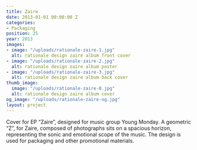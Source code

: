 ```yaml
---
title: Zaire
date: 2013-01-01 00:00:00 Z
categories:
- Packaging
position: 25
year: 2013
images:
- image: "/uploads/rationale-zaire-1.jpg"
  alt: rationale design zaire album front cover
- image: "/uploads/rationale-zaire-2.jpg"
  alt: rationale design zaire album poster
- image: "/uploads/rationale-zaire-3.jpg"
  alt: rationale design zaire album back cover
thumb_image:
  image: "/uploads/rationale-zaire-0.jpg"
  alt: rationale design zaire album cover
og_image: "/uploads/rationale-zaire-og.jpg"
layout: project
---
```


Cover for EP “Zaire”, designed for music group Young Monday. A geometric “Z”, for Zaire, composed of photographs sits on a spacious horizon, representing the sonic and emotional scope of the music. The design is used for packaging and other promotional materials.